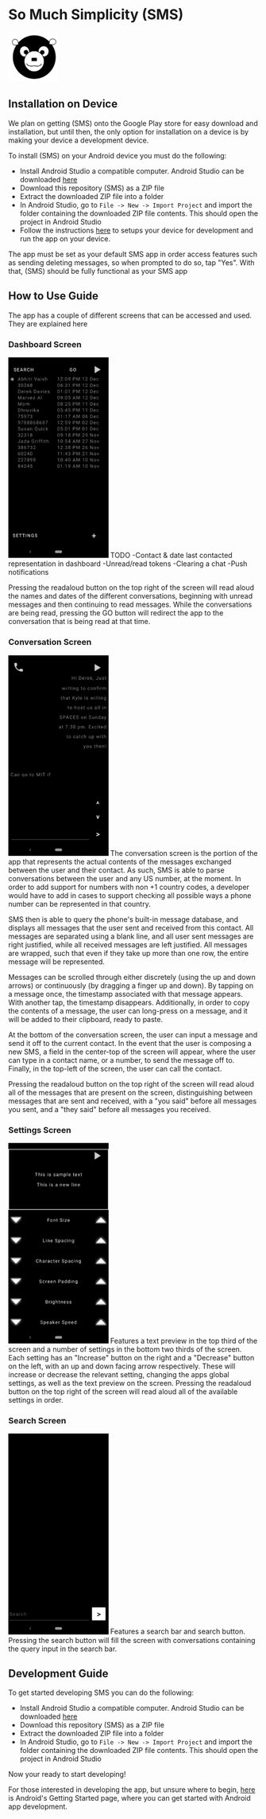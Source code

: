 # So Much Simplicity (SMS)
<img src="https://github.com/dhruvika/LVTexting/blob/master/images/smsLogo8.png" width="20%">
  
  
## Installation on Device

We plan on getting (SMS) onto the Google Play store for easy download and installation, but until then, the only option for installation on a device is by making your device a development device.

To install (SMS) on your Android device you must do the following:
- Install Android Studio a compatible computer. Android Studio can be downloaded [here](https://developer.android.com/studio/ "Android Studio")
- Download this repository (SMS) as a ZIP file
- Extract the downloaded ZIP file into a folder
- In Android Studio, go to `File -> New -> Import Project` and import the folder containing the downloaded ZIP file contents. This should open the project in Android Studio
- Follow the instructions [here](https://developer.android.com/studio/run/device "Run apps on a hardware device") to setups your device for development and run the app on your device.

The app must be set as your default SMS app in order access features such as sending deleting messages, so when prompted to do so, tap "Yes". With that, (SMS) should be fully functional as your SMS app

## How to Use Guide

The app has a couple of different screens that can be accessed and used. They are explained here

### Dashboard Screen
<img src="https://github.com/dhruvika/LVTexting/blob/master/images/dashboardInverted.png" width="40%">
TODO
-Contact & date last contacted representation in dashboard
-Unread/read tokens
-Clearing a chat
-Push notifications

Pressing the readaloud button on the top right of the screen will read aloud the names and dates of the different conversations, beginning with unread messages and then continuing to read messages. While the conversations are being read, pressing the GO button will redirect the app to the conversation that is being read at that time.

### Conversation Screen
<img src="https://github.com/dhruvika/LVTexting/blob/master/images/conversationInverted.png" width="40%">
The conversation screen is the portion of the app that represents the actual contents of the messages exchanged between the user and their contact. As such, SMS is able to parse conversations between the user and any US number, at the moment. In order to add support for numbers with non +1 country codes, a developer would have to add in cases to support checking all possible ways a phone number can be represented in that country.

SMS then is able to query the phone's built-in message database, and displays all messages that the user sent and received from this contact. All messages are separated using a blank line, and all user sent messages are right justified, while all received messages are left justified. All messages are wrapped, such that even if they take up more than one row, the entire message will be represented.

Messages can be scrolled through either discretely (using the up and down arrows) or continuously (by dragging a finger up and down). By tapping on a message once, the timestamp associated with that message appears. With another tap, the timestamp disappears. Additionally, in order to copy the contents of a message, the user can long-press on a message, and it will be added to their clipboard, ready to paste.

At the bottom of the conversation screen, the user can input a message and send it off to the current contact. In the event that the user is composing a new SMS, a field in the center-top of the screen will appear, where the user can type in a contact name, or a number, to send the message off to. Finally, in the top-left of the screen, the user can call the contact.

Pressing the readaloud button on the top right of the screen will read aloud all of the messages that are present on the screen, distinguishing between messages that are sent and received, with a "you said" before all messages you sent, and a "they said" before all messages you received.

### Settings Screen
<img src="https://github.com/dhruvika/LVTexting/blob/master/images/settingsInverted.png" width="40%">
Features a text preview in the top third of the screen and a number of settings in the bottom two thirds of the screen. Each setting has an "Increase" button on the right and a "Decrease" button on the left, with an up and down facing arrow respectively. These will increase or decrease the relevant setting, changing the apps global settings, as well as the text preview on the screen. Pressing the readaloud button on the top right of the screen will read aloud all of the available settings in order.

### Search Screen
<img src="https://github.com/dhruvika/LVTexting/blob/master/images/searchInverted.png" width="40%">
Features a search bar and search button. Pressing the search button will fill the screen with conversations containing the query input in the search bar.

## Development Guide

To get started developing SMS you can do the following:
- Install Android Studio a compatible computer. Android Studio can be downloaded [here](https://developer.android.com/studio/ "Android Studio")
- Download this repository (SMS) as a ZIP file
- Extract the downloaded ZIP file into a folder
- In Android Studio, go to `File -> New -> Import Project` and import the folder containing the downloaded ZIP file contents. This should open the project in Android Studio

Now your ready to start developing!

For those interested in developing the app, but unsure where to begin, [here](https://developer.android.com/guide/slices/getting-started "Android Getting Started") is Android's Getting Started page, where you can get started with Android app development.
